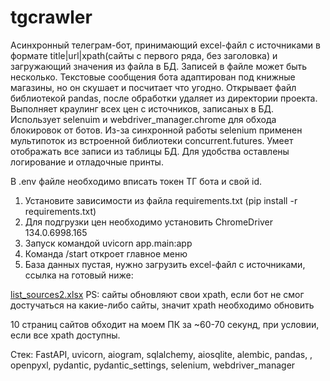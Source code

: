 # tgcrawler

Асинхронный телеграм-бот, принимающий excel-файл с источниками в формате title|url|xpath(сайты с первого ряда, без заголовка) и загружающий значения из файла в БД. Записей в файле может быть несколько. Текстовые сообщения бота адаптирован под книжные магазины, но он скушает и посчитает что угодно.
Открывает файл библиотекой pandas, после обработки удаляет из директории проекта.
Выполняет краулинг всех цен с источников, записаных в БД. Использует selenuim и webdriver_manager.chrome для обхода блокировок от ботов.
Из-за синхронной работы selenium применен мультипоток из встроенной библиотеки concurrent.futures.
Умеет отображать все записи из таблицы БД.
Для удобства оставлены логирование и отладочные принты.




В .env файле необходимо вписать токен ТГ бота и свой id. 

1) Установите зависимости из файла requirements.txt (pip install -r requirements.txt)
2) Для подгрузки цен необходимо установить ChromeDriver 134.0.6998.165
3) Запуск командой uvicorn app.main:app
4) Команда /start откроет главное меню
5) База данных пустая, нужно загрузить excel-файл с источниками, ссылка на готовый ниже:

   
[list_sources2.xlsx](https://github.com/user-attachments/files/19525337/list_sources2.xlsx)
PS: сайты обновляют свои xpath, если бот не смог достучаться на какие-либо сайты, значит xpath необходимо обновить 

10 страниц сайтов обходит на моем ПК за ~60-70 секунд, при условии, если все xpath доступны.

Стек: FastAPI, uvicorn, aiogram, sqlalchemy, aiosqlite, alembic, pandas, , openpyxl, pydantic, pydantic_settings, selenium, webdriver_manager





